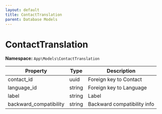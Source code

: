 ```yaml
---
layout: default
title: ContactTranslation
parent: Database Models
---
```


# ContactTranslation

**Namespace:** `App\Models\ContactTranslation`

| Property               | Type   | Description                 |
| ---------------------- | ------ | --------------------------- |
| contact_id             | uuid   | Foreign key to Contact      |
| language_id            | string | Foreign key to Language     |
| label                  | string | Label                       |
| backward_compatibility | string | Backward compatibility info |
